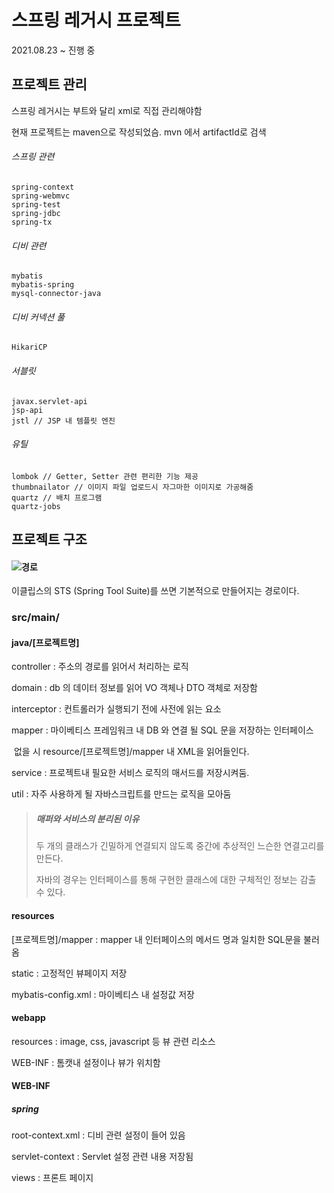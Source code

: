 # 스프링 레거시 프로젝트

2021.08.23 ~ 진행 중



## 프로젝트 관리

스프링 레거시는 부트와 달리 xml로 직접 관리해야함

현재 프로젝트는 maven으로 작성되었슴. mvn 에서 artifactId로 검색

###### 스프링 관련

```
spring-context
spring-webmvc
spring-test
spring-jdbc
spring-tx
```

###### 디비 관련

```
mybatis
mybatis-spring
mysql-connector-java
```

###### 디비 커넥션 풀

```
HikariCP
```

###### 서블릿

```
javax.servlet-api
jsp-api
jstl // JSP 내 템플릿 엔진
```

###### 유틸

```
lombok // Getter, Setter 관련 편리한 기능 제공
thumbnailator // 이미지 파일 업로드시 자그마한 이미지로 가공해줌
quartz // 배치 프로그램
quartz-jobs
```



## 프로젝트 구조

#### ![경로](https://user-images.githubusercontent.com/51068026/131460770-c81c06d6-e4ab-4a92-be99-487f156df838.PNG)

이클립스의 STS (Spring Tool Suite)를 쓰면 기본적으로 만들어지는 경로이다.

### src/main/

#### java/[프로젝트명]

controller : 주소의 경로를 읽어서 처리하는 로직

domain : db 의 데이터 정보를 읽어 VO 객체나 DTO 객체로 저장함

interceptor : 컨트롤러가 실행되기 전에 사전에 읽는 요소

mapper : 마이베티스 프레임워크 내 DB 와 연결 될  SQL 문을 저장하는 인터페이스

​                없을 시 resource/[프로젝트명]/mapper 내 XML을 읽어들인다.

service : 프로젝트내 필요한 서비스 로직의 매서드를 저장시켜둠.

 util : 자주 사용하게 될 자바스크립트를 만드는 로직을 모아둠



> ##### 매퍼와 서비스의 분리된 이유
>
> 두 개의 클래스가 긴밀하게 연결되지 않도록 중간에 추상적인 느슨한 연결고리를 만든다.
>
> 자바의 경우는 인터페이스를 통해 구현한 클래스에 대한 구체적인 정보는 감출 수 있다.



#### resources

 [프로젝트명]/mapper : mapper 내 인터페이스의 메서드 명과 일치한 SQL문을 불러옴

static : 고정적인 뷰페이지 저장

mybatis-config.xml : 마이베티스 내 설정값 저장



#### webapp

resources : image, css, javascript 등 뷰 관련 리소스

WEB-INF : 톰캣내 설정이나 뷰가 위치함



#### WEB-INF

##### spring 

root-context.xml : 디비 관련 설정이 들어 있음

servlet-context : Servlet 설정 관련 내용 저장됨

views : 프론트 페이지





 

